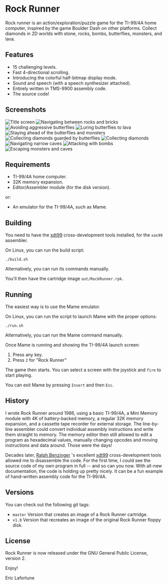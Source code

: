 # Rock Runner

Rock runner is an action/exploration/puzzle game for the TI-99/4A home
computer, inspired by the game Boulder Dash on other platforms.
Collect diamonds in 2D worlds with stone, rocks, bombs, butterflies,
monsters, and lava.

## Features

* 15 challenging levels.
* Fast 4-directional scrolling.
* Introducing the colorful half-bitmap display mode.
* Sound and speech (with a speech synthesizer attached).
* Entirely written in TMS-9900 assembly code.
* The source code!

## Screenshots

![Title screen](screenshots/rock01.png)
![Navigating between rocks and bricks](screenshots/rock02.png)
![Avoiding aggressive butterflies](screenshots/rock03.png)
![Luring butterflies to lava](screenshots/rock04.png)
![Staying ahead of the butterflies and monsters](screenshots/rock05.png)
![Collecting diamonds guarded by butterflies](screenshots/rock06.png)
![Collecting diamonds](screenshots/rock07.png)
![Navigating narrow caves](screenshots/rock08.png)
![Attacking with bombs](screenshots/rock09.png)
![Escaping monsters and caves](screenshots/rock10.png)

## Requirements

* TI-99/4A home computer.
* 32K memory expansion.
* Editor/Assembler module (for the disk version).

or:

* An emulator for the TI-99/4A, such as Mame.

## Building

You need to have the [xdt99](https://github.com/endlos99/xdt99)
cross-development tools installed, for the `xas99` assembler.

On Linux, you can run the build script:

    ./build.sh

Alternatively, you can run its commands manually.

You'll then have the cartridge image `out/RockRunner.rpk`.

## Running

The easiest way is to use the Mame emulator.

On Linux, you can run the script to launch Mame with the proper options:

    ./run.sh

Alternatively, you can run the Mame command manually.

Once Mame is running and showing the TI-99/4A launch screen:

1. Press any key.
2. Press `2` for "Rock Runner"

The game then starts. You can select a screen with the joystick and `fire`
to start playing.

You can exit Mame by pressing `Insert` and then `Esc`.

## History

I wrote Rock Runner around 1986, using a basic TI-99/4A, a Mini Memory module
with 4K of battery-backed memory, a regular 32K memory expansion, and a
cassette tape recorder for external storage. The line-by-line assembler could
convert individual assembly instructions and write them straight to memory.
The memory editor then still allowed to edit a program as hexadecimal values,
manually changing opcodes and moving instructions and data around. Those were
the days!

Decades later, [Ralph
Benzinger](https://atariage.com/forums/profile/35214-ralphb/) 's excellent
[xdt99](https://github.com/endlos99/xdt99) cross-development tools allowed me
to disassemble the code. For the first time, I could see the source code of
my own program in full -- and so can you now. With all-new documentation,
the code is holding up pretty nicely. It can be a fun example of hand-written
assembly code for the TI-99/4A.

## Versions

You can check out the following git tags:

* `master` Version that creates an image of a Rock Runner cartridge.
* `v1.0` Version that recreates an image of the original Rock Runner floppy
  disk.

## License

Rock Runner is now released under the GNU General Public License, version 2.

Enjoy!

Eric Lafortune
